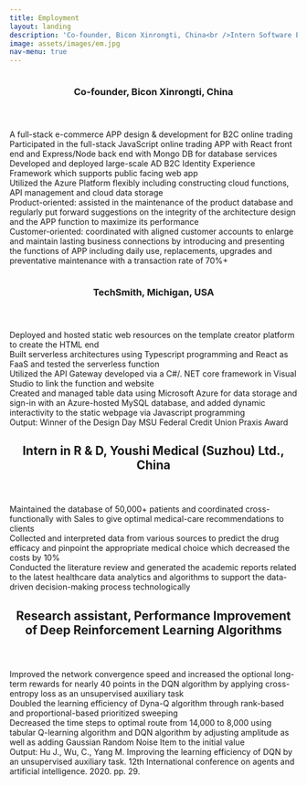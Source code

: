 ```yaml
---
title: Employment
layout: landing
description: 'Co-founder, Bicon Xinrongti, China<br />Intern Software Engineer in Senior Capstone Project, TechSmith, Michigan<br />Intern in R & D, Youshi Medical (Suzhou) Ltd., China'
image: assets/images/em.jpg
nav-menu: true
---
```


<!-- Main -->
<div id="main">


<!-- One -->
<section id="two" class="spotlights">
	<section>
		<a href="generic.html" class="image">
			<img src="{% link assets/images/em.jpg %}" alt="" data-position="center center" />
		</a>
		<div class="content">
			<div class="inner">
				<header class="major">
					<h3>Co-founder, Bicon Xinrongti, China</h3>
				</header>
				<p>A full-stack e-commerce APP design & development for B2C online trading<br />Participated in the full-stack JavaScript online trading APP with React front end and Express/Node back end with Mongo DB for database services<br />Developed and deployed large-scale AD B2C Identity Experience Framework which supports public facing web app<br />Utilized the Azure Platform flexibly including constructing cloud functions, API management and cloud data storage<br />Product-oriented: assisted in the maintenance of the product database and regularly put forward suggestions on the integrity of the architecture design and the APP function to maximize its performance<br />Customer-oriented: coordinated with aligned customer accounts to enlarge and maintain lasting business connections by introducing and presenting the functions of APP including daily use, replacements, upgrades and preventative maintenance with a transaction rate of 70%+ </p>
			</div>
		</div>
	</section>
	<section>
		<a href="generic.html" class="image">
			<img src="{% link assets/images/tech.jpg %}" alt="" data-position="25% 25%" />
		</a>
		<div class="content">
			<div class="inner">
				<header class="major">
					<h3>TechSmith, Michigan, USA</h3>
				</header>
				<p>Deployed and hosted static web resources on the template creator platform to create the HTML end<br />Built serverless architectures using Typescript programming and React as FaaS and tested the serverless function<br />Utilized the API Gateway developed via a C#/. NET core framework in Visual Studio to link the function and website<br />Created and managed table data using Microsoft Azure for data storage and sign-in with an Azure-hosted MySQL database, and added dynamic interactivity to the static webpage via Javascript programming<br />Output: Winner of the Design Day MSU Federal Credit Union Praxis Award</p>
			</div>
		</div>
	</section>
</section>

<!-- Two -->
<section id="three">
	<div class="inner">
		<header class="major">
			<h2>Intern in R & D, Youshi Medical (Suzhou) Ltd., China</h2>
		</header>
		<p>Maintained the database of 50,000+ patients and coordinated cross-functionally with Sales to give optimal medical-care recommendations to clients<br />Collected and interpreted data from various sources to predict the drug efficacy and pinpoint the appropriate medical choice which decreased the costs by 10%<br />Conducted the literature review and generated the academic reports related to the latest healthcare data analytics and algorithms to support the data-driven decision-making process technologically</p>
	</div>
</section>
	
<!-- Three -->
<section id="four">
	<div class="inner">
		<header class="major">
			<h2>Research assistant, Performance Improvement of Deep Reinforcement Learning Algorithms</h2>
		</header>
		<p>Improved the network convergence speed and increased the optional long-term rewards for nearly 40 points in the DQN algorithm by applying cross-entropy loss as an unsupervised auxiliary task<br />Doubled the learning efficiency of Dyna-Q algorithm through rank-based and proportional-based prioritized sweeping<br />Decreased the time steps to optimal route from 14,000 to 8,000 using tabular Q-learning algorithm and DQN algorithm by adjusting amplitude as well as adding Gaussian Random Noise Item to the initial value<br />Output: Hu J., Wu, C., Yang M. Improving the learning efficiency of DQN by an unsupervised auxiliary task. 12th International conference on agents and artificial intelligence. 2020. pp. 29. </p>
	</div>
</section>

</div>
